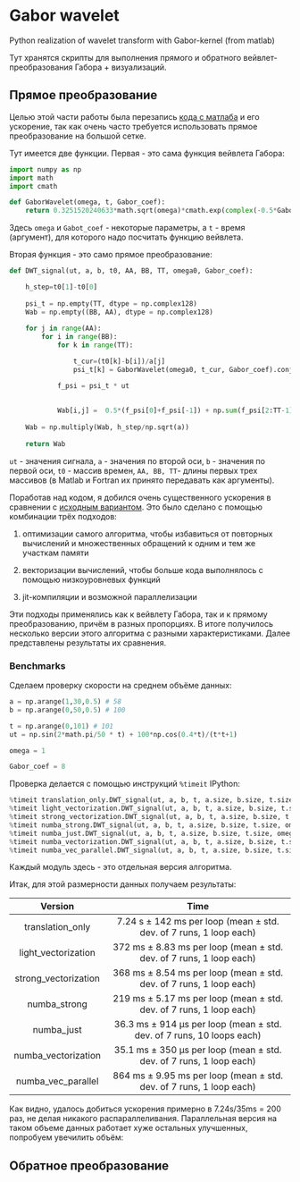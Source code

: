 # Gabor wavelet

Python realization of wavelet transform with Gabor-kernel (from matlab)

Тут хранятся скрипты для выполнения прямого и обратного вейвлет-преобразования Габора + визуализаций.


## Прямое преобразование

Целью этой части работы была перезапись [кода с матлаба](https://github.com/PasaOpasen/Gabor-wavelet/tree/master/matlab_source) и его ускорение, так как очень часто требуется использовать прямое преобразование на большой сетке.

Тут имеется две функции. Первая - это сама функция вейвлета Габора:

```python
import numpy as np
import math
import cmath

def GaborWavelet(omega, t, Gabor_coef):
    return 0.3251520240633*math.sqrt(omega)*cmath.exp(complex(-0.5*Gabor_coef*(t*omega*0.187390625129278)**2, omega*t))
```

Здесь `omega` и `Gabot_coef` - некоторые параметры, а `t` - время (аргумент), для которого надо посчитать функцию вейвлета.

Вторая функция - это само прямое преобразование:

```python
def DWT_signal(ut, a, b, t0, AA, BB, TT, omega0, Gabor_coef):

    h_step=t0[1]-t0[0]
    
    psi_t = np.empty(TT, dtype = np.complex128)
    Wab = np.empty((BB, AA), dtype = np.complex128)
    
    for j in range(AA):
        for i in range(BB):
            for k in range(TT):

                t_cur=(t0[k]-b[i])/a[j]               
                psi_t[k] = GaborWavelet(omega0, t_cur, Gabor_coef).conjugate()

            f_psi = psi_t * ut
            
                 
            Wab[i,j] =  0.5*(f_psi[0]+f_psi[-1]) + np.sum(f_psi[2:TT-1])
        
    Wab = np.multiply(Wab, h_step/np.sqrt(a))
    
    return Wab
```

`ut` - значения сигнала, `a` - значения по второй оси, `b` - значения по первой оси, `t0` - массив времен, `AA, BB, TT`- длины первых трех массивов (в Matlab и Fortran их принято передавать как аргументы).


Поработав над кодом, я добился очень существенного ускорения в сравнении с [исходным вариантом](https://github.com/PasaOpasen/Gabor-wavelet/blob/master/translation_only.py). Это было сделано с помощью комбинации трёх подходов:

1. оптимизации самого алгоритма, чтобы избавиться от повторных вычислений и множественных обращений к одним и тем же участкам памяти

2. векторизации вычислений, чтобы больше кода выполнялось с помощью низкоуровневых функций

3. jit-компиляции и возможной параллелизации

Эти подходы применялись как к вейвлету Габора, так и к прямому преобразованию, причём в разных пропорциях. В итоге получилось несколько версии этого алгоритма с разными характеристиками. Далее представлены результаты их сравнения.

### Benchmarks

Сделаем проверку скорости на среднем объёме данных:

```python
a = np.arange(1,30,0.5) # 58 
b = np.arange(0,50,0.5) # 100

t = np.arange(0,101) # 101
ut = np.sin(2*math.pi/50 * t) + 100*np.cos(0.4*t)/(t*t+1)

omega = 1

Gabor_coef = 8

```

Проверка делается с помощью инструкций `%timeit` IPython:

```python
%timeit translation_only.DWT_signal(ut, a, b, t, a.size, b.size, t.size, omega, Gabor_coef)
%timeit light_vectorization.DWT_signal(ut, a, b, t, a.size, b.size, t.size, omega, Gabor_coef)
%timeit strong_vectorization.DWT_signal(ut, a, b, t, a.size, b.size, t.size, omega, Gabor_coef)
%timeit numba_strong.DWT_signal(ut, a, b, t, a.size, b.size, t.size, omega, Gabor_coef)
%timeit numba_just.DWT_signal(ut, a, b, t, a.size, b.size, t.size, omega, Gabor_coef)
%timeit numba_vectorization.DWT_signal(ut, a, b, t, a.size, b.size, t.size, omega, Gabor_coef)
%timeit numba_vec_parallel.DWT_signal(ut, a, b, t, a.size, b.size, t.size, omega, Gabor_coef)
```

Каждый модуль здесь - это отдельная версия алгоритма.

Итак, для этой размерности данных получаем результаты:

| Version   |      Time      | 
|:----------:|:-------------:|
| translation_only |  7.24 s ± 142 ms per loop (mean ± std. dev. of 7 runs, 1 loop each)|
| light_vectorization |    372 ms ± 8.83 ms per loop (mean ± std. dev. of 7 runs, 1 loop each)   |
| strong_vectorization | 368 ms ± 8.54 ms per loop (mean ± std. dev. of 7 runs, 1 loop each) |
| numba_strong |  219 ms ± 5.17 ms per loop (mean ± std. dev. of 7 runs, 1 loop each) |
| numba_just |    36.3 ms ± 914 µs per loop (mean ± std. dev. of 7 runs, 10 loops each)   |
| numba_vectorization | 35.1 ms ± 350 µs per loop (mean ± std. dev. of 7 runs, 1 loop each)|
| numba_vec_parallel |  864 ms ± 9.95 ms per loop (mean ± std. dev. of 7 runs, 1 loop each) |


Как видно, удалось добиться ускорения примерно в 7.24s/35ms = 200 раз, не делая никакого распараллеливания. Параллельная версия на таком объеме данных работает хуже остальных улучшенных, попробуем увечилить объём:







## Обратное преобразование



